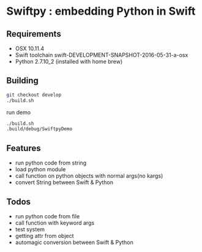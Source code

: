 # Swiftpy : embedding Python in Swift

## Requirements

- OSX 10.11.4
- Swift toolchain swift-DEVELOPMENT-SNAPSHOT-2016-05-31-a-osx
- Python 2.7.10_2 (installed with home brew)

## Building

```bash
git checkout develop
./build.sh
```

run demo

```bash
./build.sh
.build/debug/SwiftpyDemo
```

## Features

- run python code from string
- load python module
- call function on python objects with normal args(no kargs)
- convert String between Swift & Python

## Todos

- run python code from file
- call function with keyword args
- test system
- getting attr from object
- automagic conversion between Swift & Python
